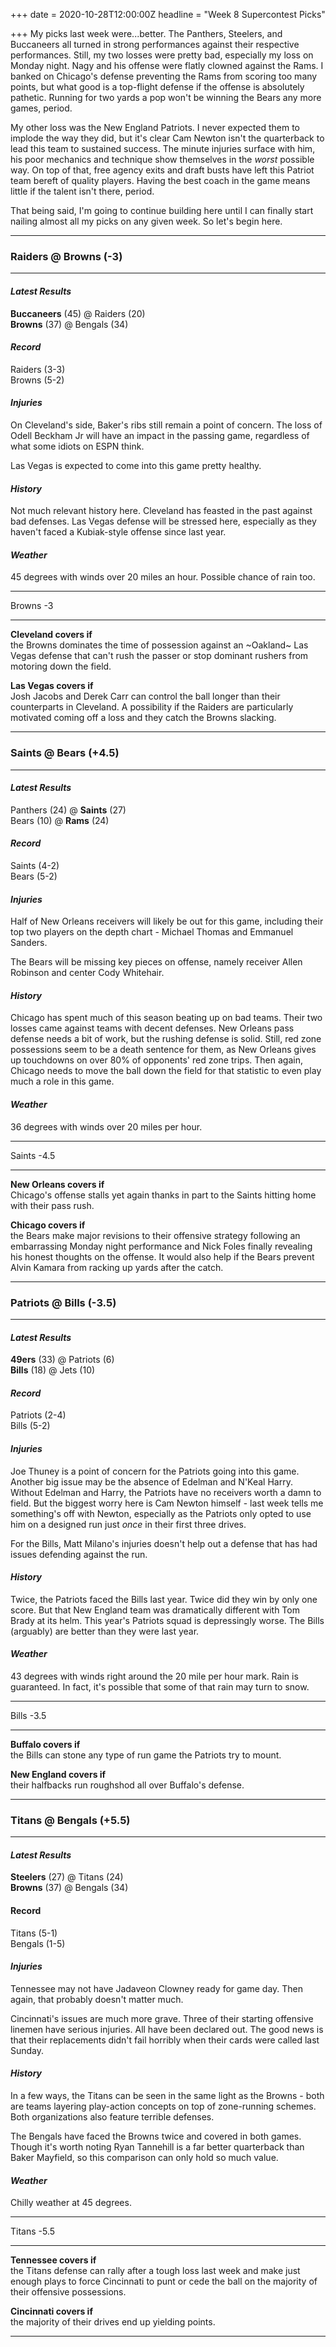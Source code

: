 +++
date = 2020-10-28T12:00:00Z
headline = "Week 8 Supercontest Picks"

+++
My picks last week were...better. The Panthers, Steelers, and Buccaneers all turned in strong performances against their respective performances. Still, my two losses were pretty bad, especially my loss on Monday night. Nagy and his offense were flatly clowned against the Rams. I banked on Chicago's defense preventing the Rams from scoring too many points, but what good is a top-flight defense if the offense is absolutely pathetic. Running for two yards a pop won't be winning the Bears any more games, period.

My other loss was the New England Patriots. I never expected them to implode the way they did, but it's clear Cam Newton isn't the quarterback to lead this team to sustained success. The minute injuries surface with him, his poor mechanics and technique show themselves in the _worst_ possible way. On top of that, free agency exits and draft busts have left this Patriot team bereft of quality players. Having the best coach in the game means little if the talent isn't there, period.

That being said, I'm going to continue building here until I can finally start nailing almost all my picks on any given week. So let's begin here.

***

### Raiders @ Browns (-3)

***

#### _Latest Results_

**Buccaneers** (45) @ Raiders (20)  
**Browns** (37) @ Bengals (34)

#### _Record_

Raiders (3-3)  
Browns (5-2)

#### _Injuries_

On Cleveland's side, Baker's ribs still remain a point of concern. The loss of Odell Beckham Jr will have an impact in the passing game, regardless of what some idiots on ESPN think.

Las Vegas is expected to come into this game pretty healthy.

#### _History_

Not much relevant history here. Cleveland has feasted in the past against bad defenses. Las Vegas defense will be stressed here, especially as they haven't faced a Kubiak-style offense since last year.

#### _Weather_

45 degrees with winds over 20 miles an hour. Possible chance of rain too.

***

Browns -3

***

**Cleveland covers if**  
the Browns dominates the time of possession against an \~Oakland\~ Las Vegas defense that can't rush the passer or stop dominant rushers from motoring down the field.

**Las Vegas covers if**  
Josh Jacobs and Derek Carr can control the ball longer than their counterparts in Cleveland. A possibility if the Raiders are particularly motivated coming off a loss and they catch the Browns slacking.

***

### Saints @ Bears (+4.5)

***

#### _Latest Results_

Panthers (24) @ **Saints** (27)  
Bears (10) @ **Rams** (24)

#### _Record_

Saints (4-2)  
Bears (5-2)

#### _Injuries_

Half of New Orleans receivers will likely be out for this game, including their top two players on the depth chart - Michael Thomas and Emmanuel Sanders.

The Bears will be missing key pieces on offense, namely receiver Allen Robinson and center Cody Whitehair.

#### _History_

Chicago has spent much of this season beating up on bad teams. Their two losses came against teams with decent defenses. New Orleans pass defense needs a bit of work, but the rushing defense is solid. Still, red zone possessions seem to be a death sentence for them, as New Orleans gives up touchdowns on over 80% of opponents' red zone trips. Then again, Chicago needs to move the ball down the field for that statistic to even play much a role in this game.

#### _Weather_

36 degrees with winds over 20 miles per hour.

***

Saints -4.5

***

**New Orleans covers if**  
Chicago's offense stalls yet again thanks in part to the Saints hitting home with their pass rush.

**Chicago covers if**  
the Bears make major revisions to their offensive strategy following an embarrassing Monday night performance and Nick Foles finally revealing his honest thoughts on the offense. It would also help if the Bears prevent Alvin Kamara from racking up yards after the catch.

***

### Patriots @ Bills (-3.5)

***

#### _Latest Results_

**49ers** (33) @ Patriots (6)  
**Bills** (18) @ Jets (10)

#### _Record_

Patriots (2-4)  
Bills (5-2)

#### _Injuries_

Joe Thuney is a point of concern for the Patriots going into this game. Another big issue may be the absence of Edelman and N'Keal Harry. Without Edelman and Harry, the Patriots have no receivers worth a damn to field. But the biggest worry here is Cam Newton himself - last week tells me something's off with Newton, especially as the Patriots only opted to use him on a designed run just _once_ in their first three drives.

For the Bills, Matt Milano's injuries doesn't help out a defense that has had issues defending against the run.

#### _History_

Twice, the Patriots faced the Bills last year. Twice did they win by only one score. But that New England team was dramatically different with Tom Brady at its helm. This year's Patriots squad is depressingly worse. The Bills (arguably) are better than they were last year.

#### _Weather_

43 degrees with winds right around the 20 mile per hour mark. Rain is guaranteed. In fact, it's possible that some of that rain may turn to snow.

***

Bills -3.5

***

**Buffalo covers if**  
the Bills can stone any type of run game the Patriots try to mount.

**New England covers if**  
their halfbacks run roughshod all over Buffalo's defense.

***

### Titans @ Bengals (+5.5)

***

#### _Latest Results_

**Steelers** (27) @ Titans (24)  
**Browns** (37) @ Bengals (34)

#### Record

Titans (5-1)  
Bengals (1-5)

#### _Injuries_

Tennessee may not have Jadaveon Clowney ready for game day. Then again, that probably doesn't matter much. 

Cincinnati's issues are much more grave. Three of their starting offensive linemen have serious injuries. All have been declared out. The good news is that their replacements didn't fail horribly when their cards were called last Sunday.

#### _History_

In a few ways, the Titans can be seen in the same light as the Browns - both are teams layering play-action concepts on top of zone-running schemes. Both organizations also feature terrible defenses.

The Bengals have faced the Browns twice and covered in both games. Though it's worth noting Ryan Tannehill is a far better quarterback than Baker Mayfield, so this comparison can only hold so much value.

#### _Weather_

Chilly weather at 45 degrees.

***

Titans -5.5

***

**Tennessee covers if**  
the Titans defense can rally after a tough loss last week and make just enough plays to force Cincinnati to punt or cede the ball on the majority of their offensive possessions.

**Cincinnati covers if**  
the majority of their drives end up yielding points.

***